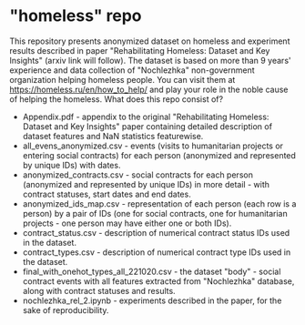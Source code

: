 # "homeless" repo
This repository presents anonymized dataset on homeless and experiment results described in paper "Rehabilitating Homeless: Dataset and Key Insights" (arxiv link will follow).
The dataset is based on more than 9 years' experience and data collection of "Nochlezhka" non-government organization helping homeless people.
You can visit them at https://homeless.ru/en/how_to_help/ and play your role in the noble cause of helping the homeless.
What does this repo consist of?
* Appendix.pdf - appendix to the original "Rehabilitating Homeless: Dataset and Key Insights" paper containing detailed description of dataset features and NaN statistics featurewise.
* all_evens_anonymized.csv - events (visits to humanitarian projects or entering social contracts) for each person (anonymized and represented by unique IDs) with dates.
* anonymized_contracts.csv - social contracts for each person (anonymized and represented by unique IDs) in more detail - with contract statuses, start dates and end dates.
* anonymized_ids_map.csv - representation of each person (each row is a person) by a pair of IDs (one for social contracts, one for humanitarian projects - one person may have either one or both IDs).
* contract_status.csv - description of numerical contract status IDs used in the dataset.
* contract_types.csv - description of numerical contract type IDs used in the dataset.
* final_with_onehot_types_all_221020.csv - the dataset "body" - social contract events with all features extracted from "Nochlezhka" database, along with contract statuses and results.
* nochlezhka_rel_2.ipynb - experiments described in the paper, for the sake of reproducibility.
